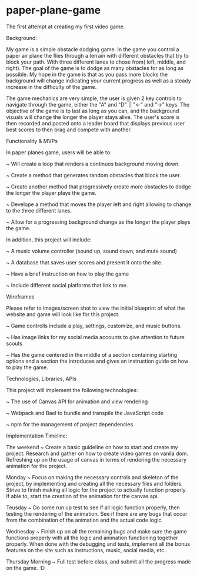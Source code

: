 # paper-plane-game
The first attempt at creating my first video game.


Background: 

My game is a simple obstacle dodging game. In the game you control a paper air plane the flies through a terrain with different obstacles that try to block your path. With three different lanes to chose from( left, middle, and right). The goal of the game is to dodge as many obstacles for as long as possible. My hope in the game is that as you pass more blocks the background will change indicating your current progress as well as a steady increase in the difficulty of the game. 

The game mechanics are very simple, the user is given 2 key controls to navigate through the game, either the "A" and "D" || "<-" and "->" keys. The objective of the game is to last as long as you can, and the background visuals will change the longer the player stays alive. The user's score is then recorded and posted onto a leader board that displays previous user best scores to then brag and compete with another.



Functionality & MVPs

In paper planes game, users will be able to: 

~ Will create a loop that renders a continuos background moving down.

~ Create a method that generates random obstacles that block the user.

~ Create another method that progressively create more obstacles to dodge the longer the player plays the game.

~ Develope a method that moves the player left and right allowing to change to the three different lanes.

~ Allow for a progressing background change as the longer the player plays the game.


In addition, this project will include:

~ A music volume controller (sound up, sound down, and mute sound)

~ A database that saves user scores and present it onto the site.

~ Have a brief instruction on how to play the game

~ Include different social platforms that link to me.



Wireframes

Please refer to images/screen shot to view the initial blueprint of what the website and game will look like for this project.

~ Game controlls include a play, settings, customize, and music buttons.

~ Has image links for my social media accounts to give attention to future scouts

~ Has the game centered in the middle of a section containing starting options and a section the introduces
  and gives an instruction guide on how to play the game.



Technologies, Libraries, APIs

This project will implement the following technologies:

~ The use of Canvas API for animation and view rendering

~ Webpack and Bael to bundle and transpile the JavaScript code

~ npm for the management of project dependencies



Implementation Timeline:

The weekend
~ Create a basic guideline on how to start and create my project. Research and gather on how to create video games on vanila dom. 
Refreshing up on the usage of canvas in terms of rendering the necessary animation for the project.

Monday
~ Focus on making the necessary controls and skeleton of the project, by implementing and creating all the necessary files and folders.
Strive to finish making all logic for the project to actually function properly. If able to, start the creation of the animation for 
the canvas api.

Teusday
~ Do some run up test to see if all logic function properly, then testing the rendering of the animation. See if there are any bugs that
occur from the combination of the animation and the actual code logic.

Wednesday
~ Finish up on all the remaining bugs and make sure the game functions properly with all the logic and animation functioning together
properly. When done with the debugging and tests, implement all the bonus features on the site such as instructions, music, social media, etc..

Thursday Morning
~ Full test before class, and submit all the progress made on the game. :D